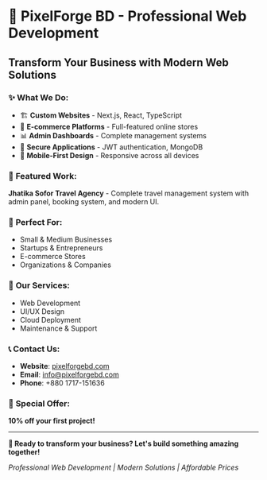 # 🚀 PixelForge BD - Professional Web Development

## Transform Your Business with Modern Web Solutions

### ✨ **What We Do:**
- 🏗️ **Custom Websites** - Next.js, React, TypeScript
- 🛒 **E-commerce Platforms** - Full-featured online stores
- 📊 **Admin Dashboards** - Complete management systems
- 🔐 **Secure Applications** - JWT authentication, MongoDB
- 📱 **Mobile-First Design** - Responsive across all devices

### 🌟 **Featured Work:**
**Jhatika Sofor Travel Agency** - Complete travel management system with admin panel, booking system, and modern UI.

### 🎯 **Perfect For:**
- Small & Medium Businesses
- Startups & Entrepreneurs
- E-commerce Stores
- Organizations & Companies

### 💼 **Our Services:**
- Web Development
- UI/UX Design
- Cloud Deployment
- Maintenance & Support

### 📞 **Contact Us:**
- **Website**: [pixelforgebd.com](https://pixelforgebd.com)
- **Email**: info@pixelforgebd.com
- **Phone**: +880 1717-151636

### 🎁 **Special Offer:**
**10% off your first project!**

---

**🌟 Ready to transform your business? Let's build something amazing together!**

*Professional Web Development | Modern Solutions | Affordable Prices*
